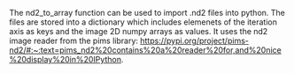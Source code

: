 The nd2_to_array function can be used to import .nd2 files into python. The files are stored into a dictionary which includes elemenets of the iteration axis as keys and the image 2D numpy arrays as values. It uses the nd2 image reader from the pims library:
https://pypi.org/project/pims-nd2/#:~:text=pims_nd2%20contains%20a%20reader%20for,and%20nice%20display%20in%20IPython.
